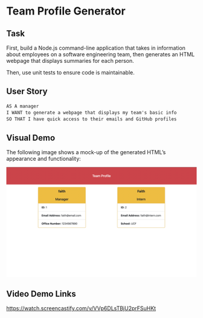 # Team Profile Generator

## Task

First, build a Node.js command-line application that takes in information about employees on a software engineering team, then generates an HTML webpage that displays summaries for each person. 

Then, use unit tests to ensure code is maintainable.


## User Story

```md
AS A manager
I WANT to generate a webpage that displays my team's basic info
SO THAT I have quick access to their emails and GitHub profiles
```



## Visual Demo

The following image shows a mock-up of the generated HTML’s appearance and functionality:

![Visual](./assets/demovisual.png)


## Video Demo Links
https://watch.screencastify.com/v/VVp6DLsTBjU2prFSuHKt